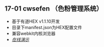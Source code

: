 ## 17-01 cwsefen （色粉管理系统）
- 基于有道HEX v1.1.10开发
- 目录下manifest.json为HEX配置文件
- 兼容webkit内核浏览器  
- [*在线演示*](http://www.imoyh.cn/demo/cwsefen/)
